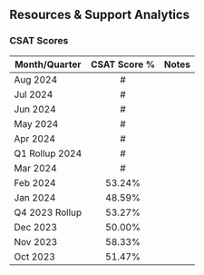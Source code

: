 
## Resources & Support Analytics

### CSAT Scores

| Month/Quarter | CSAT Score % | Notes | 
| --- |:---:| :---:|
| Aug 2024 | # |
| Jul 2024 | # |
| Jun 2024 | # |
| May 2024 | # |
| Apr 2024 | # |
| Q1 Rollup 2024 | # |
| Mar 2024 | # |
| Feb 2024 | 53.24% |
| Jan 2024 | 48.59% |
|Q4 2023 Rollup | 53.27% |
| Dec 2023 | 50.00% |
| Nov 2023 | 58.33% |
| Oct 2023 | 51.47% |
